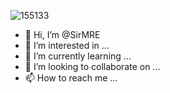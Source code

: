 ![155133](https://user-images.githubusercontent.com/105436539/168089515-81992d57-19ce-4a63-9791-fb0ecb497ccd.jpg)
- 👋 Hi, I’m @SirMRE
- 👀 I’m interested in ...
- 🌱 I’m currently learning ...
- 💞️ I’m looking to collaborate on ...
- 📫 How to reach me ...

<!---
SirMRE/SirMRE is a ✨ special ✨ repository because its `README.md` (this file) appears on your GitHub profile.
You can click the Preview link to take a look at your changes.
--->
